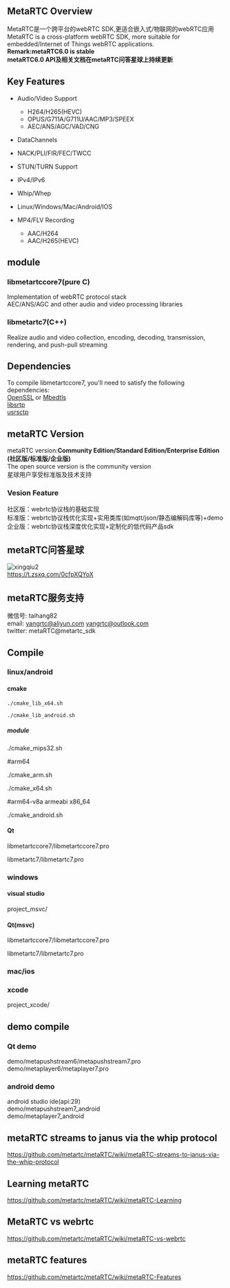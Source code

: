 ## MetaRTC Overview
MetaRTC是一个跨平台的webRTC SDK,更适合嵌入式/物联网的webRTC应用  
MetaRTC is a cross-platform webRTC SDK, more suitable for embedded/Internet of Things webRTC applications.    
**Remark:metaRTC6.0 is stable**  
**metaRTC6.0 API及相关文档在metaRTC问答星球上持续更新**  
## Key Features
+ Audio/Video Support  
  + H264/H265(HEVC) 
  + OPUS/G711A/G711U/AAC/MP3/SPEEX  
  + AEC/ANS/AGC/VAD/CNG 

+ DataChannels
+ NACK/PLI/FIR/FEC/TWCC
+ STUN/TURN Support
+ IPv4/IPv6
+ Whip/Whep  
+ Linux/Windows/Mac/Android/IOS
+ MP4/FLV Recording  
  + AAC/H264  
  + AAC/H265(HEVC)
## module
### libmetartccore7(pure C)
Implementation of webRTC protocol stack    
AEC/ANS/AGC and other audio and video processing libraries
### libmetartc7(C++)
Realize audio and video collection, encoding, decoding, transmission, rendering, and push-pull streaming  

## Dependencies
To compile libmetartccore7, you'll need to satisfy the following dependencies:  
[OpenSSL](https://www.openssl.org/) or [Mbedtls](https://github.com/Mbed-TLS/mbedtls)  
[libsrtp](https://github.com/cisco/libsrtp)  
[usrsctp](https://github.com/sctplab/usrsctp)  

## metaRTC Version
metaRTC version:**Community Edition/Standard Edition/Enterprise Edition (社区版/标准版/企业版)**  
The open source version is the community version  
星球用户享受标准版及技术支持  
### Vesion Feature
社区版：webrtc协议栈的基础实现  
标准版：webrtc协议栈优化实现+实用类库(如mqtt/json/静态编解码库等)+demo  
企业版：webrtc协议栈深度优化实现+定制化的低代码产品sdk  
 
## metaRTC问答星球      
  ![xingqiu2](https://user-images.githubusercontent.com/87118023/227077884-0163fcb6-ab0d-4933-88c9-0164b80f4d02.jpg)  
https://t.zsxq.com/0cfpXQYoX

## metaRTC服务支持
微信号: taihang82  
email: yangrtc@aliyun.com yangrtc@outlook.com   
twitter: metaRTC@metartc_sdk

## Compile

### linux/android

#### cmake

`./cmake_lib_x64.sh `

`./cmake_lib_android.sh `

##### module

./cmake_mips32.sh  

#arm64

./cmake_arm.sh  

./cmake_x64.sh 

#arm64-v8a armeabi x86_64

./cmake_android.sh  

#### Qt

libmetartccore7/libmetartccore7.pro

libmetartc7/libmetartc7.pro

### windows

#### visual studio

project_msvc/

#### Qt(msvc)

libmetartccore7/libmetartccore7.pro

libmetartc7/libmetartc7.pro
### mac/ios
### xcode
project_xcode/

## demo compile
### Qt demo
demo/metapushstream6/metapushstream7.pro  
demo/metaplayer6/metaplayer7.pro
### android demo
android studio ide(api:29)  
demo/metapushstream7_android  
demo/metaplayer7_android  

## metaRTC streams to janus via the whip protocol  
https://github.com/metartc/metaRTC/wiki/metaRTC-streams-to-janus-via-the-whip-protocol

## Learning metaRTC 
https://github.com/metartc/metaRTC/wiki/metaRTC-Learning   
## MetaRTC vs webrtc
https://github.com/metartc/metaRTC/wiki/metaRTC-vs-webrtc
## metaRTC features
https://github.com/metartc/metaRTC/wiki/metaRTC-Features



